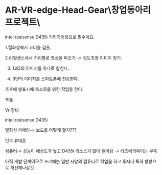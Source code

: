 # AR-VR-edge-Head-Gear\창업동아리 프로젝트\

intel realsense D435i 거리측정용으로 필수에요.

1.열화상에서 코너를 검출.

2.리얼센스에서 거리별로 영상을 따오기 -> 심도측정 이미지 얻기.

3. 1과2의 이미지를 하나로 합친다.

4. 3번의 이미지를 스마트폰에 전송한다.

추후에 발표시에 축소화를 위한 작업을 한다.


부품

Vr 장비

intel realsense D435i

열화상 카메라-> 보드를 어떻게 할지???

민수 휴대폰

컴퓨터-> 성능이 해상도가 높고 D435i 리소스가 많이 들어감 -> 라즈베리파이는 부족

아직 개발 단계이므로 초기에는 일반 사양의 컴퓨터로 작업을 하고 투자나 특허 방향으로 개선해나갈것
